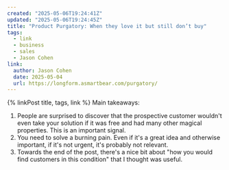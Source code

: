 ```yaml
---
created: "2025-05-06T19:24:41Z"
updated: "2025-05-06T19:24:45Z"
title: "Product Purgatory: When they love it but still don’t buy"
tags:
  - link
  - business
  - sales
  - Jason Cohen
link:
  author: Jason Cohen
  date: 2025-05-04
  url: https://longform.asmartbear.com/purgatory/
---
```


{% linkPost title, tags, link %} Main takeaways:

1. People are surprised to discover that the prospective customer wouldn't even take your solution if it was free and had many other magical properties. This is an important signal.
2. You need to solve a burning pain. Even if it's a great idea and otherwise important, if it's not urgent, it's probably not relevant.
3. Towards the end of the post, there's a nice bit about "how you would find customers in this condition" that I thought was useful.
